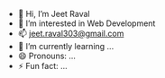 - 👋 Hi, I’m Jeet Raval
- 👀 I’m interested in Web Development
- 📫 jeet.raval303@gmail.com
- 🌱 I’m currently learning ...
- 😄 Pronouns: ...
- ⚡ Fun fact: ...

<!---
itsjeetraval/itsjeetraval is a ✨ special ✨ repository because its `README.md` (this file) appears on your GitHub profile.
You can click the Preview link to take a look at your changes.
--->
